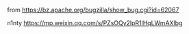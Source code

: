 from https://bz.apache.org/bugzilla/show_bug.cgi?id=62067

n1nty https://mp.weixin.qq.com/s/PZsOQy2lpR1lHqLWmAXlbg
